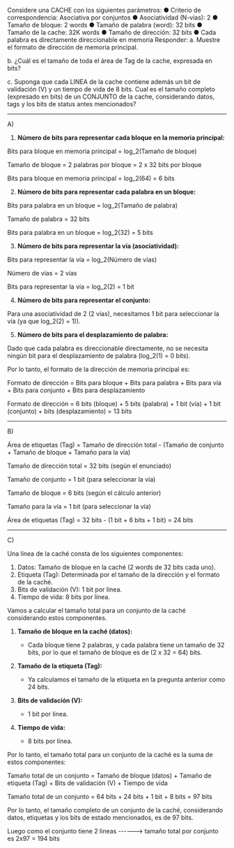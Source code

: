Considere una CACHE con los siguientes parámetros:
● Criterio de correspondencia: Asociativa por conjuntos
● Asociatividad (N-vias): 2
● Tamaño de bloque: 2 words
● Tamaño de palabra (word): 32 bits
● Tamaño de la cache: 32K words
● Tamaño de dirección: 32 bits
● Cada palabra es directamente direccionable en memoria
Responder:
a. Muestre el formato de dirección de memoria principal.

b. ¿Cuál es el tamaño de toda el área de Tag de la cache, expresada en bits?

c. Suponga que cada LINEA de la cache contiene además un bit de validación (V) y un tiempo
de vida de 8 bits. Cual es el tamaño completo (expresado en bits) de un CONJUNTO de la
cache, considerando datos, tags y los bits de status antes mencionados?



-------------------------------------------------------------------------

A)


1. **Número de bits para representar cada bloque en la memoria principal:**

Bits para bloque en memoria principal = log_2(Tamaño de bloque)

Tamaño de bloque = 2 palabras por bloque = 2 x 32 bits por bloque

Bits para bloque en memoria principal = log_2(64) = 6 bits

2. **Número de bits para representar cada palabra en un bloque:**

Bits para palabra en un bloque = log_2(Tamaño de palabra)

Tamaño de palabra = 32 bits

Bits para palabra en un bloque = log_2(32) = 5 bits

3. **Número de bits para representar la vía (asociatividad):**

Bits para representar la vía = log_2(Número de vías)

Número de vías = 2 vías

Bits para representar la vía = log_2(2) = 1 bit

4. **Número de bits para representar el conjunto:**

Para una asociatividad de 2 (2 vías), necesitamos 1 bit para seleccionar la vía (ya que log_2(2) = 1)).

5. **Número de bits para el desplazamiento de palabra:**

Dado que cada palabra es direccionable directamente, no se necesita ningún bit para el desplazamiento de palabra 
(log_2(1) = 0 bits).

Por lo tanto, el formato de la dirección de memoria principal es:

Formato de dirección = Bits para bloque + Bits para palabra + Bits para vía + Bits para conjunto + Bits para desplazamiento


Formato de dirección = 6  bits (bloque) + 5 bits (palabra) + 1 bit (vía) + 1 bit (conjunto) + bits (desplazamiento) = 13 bits


------------------------------------------------------------------------------------------------------------

B) 


Área de etiquetas (Tag) = Tamaño de dirección total - (Tamaño de conjunto + Tamaño de bloque + Tamaño para la vía)

Tamaño de dirección total = 32 bits (según el enunciado)

Tamaño de conjunto = 1 bit (para seleccionar la vía)

Tamaño de bloque = 6 bits (según el cálculo anterior)

Tamaño para la vía = 1 bit (para seleccionar la vía)

Área de etiquetas (Tag) = 32 bits - (1 bit + 6 bits + 1 bit) = 24 bits



----------------------------------------------------------------------------------------------------------------

C)


Una línea de la caché consta de los siguientes componentes:

1. Datos: Tamaño de bloque en la caché (2 words de 32 bits cada uno).
2. Etiqueta (Tag): Determinada por el tamaño de la dirección y el formato de la caché.
3. Bits de validación (V): 1 bit por línea.
4. Tiempo de vida: 8 bits por línea.

Vamos a calcular el tamaño total para un conjunto de la caché considerando estos componentes.

1. **Tamaño de bloque en la caché (datos):**
   - Cada bloque tiene 2 palabras, y cada palabra tiene un tamaño de 32 bits, por lo que el tamaño de bloque es de (2 x 32 = 64) bits.

2. **Tamaño de la etiqueta (Tag):**
   - Ya calculamos el tamaño de la etiqueta en la pregunta anterior como 24 bits.

3. **Bits de validación (V):**
   - 1 bit por línea.

4. **Tiempo de vida:**
   - 8 bits por línea.

Por lo tanto, el tamaño total para un conjunto de la caché es la suma de estos componentes:

Tamaño total de un conjunto = Tamaño de bloque (datos) + Tamaño de etiqueta (Tag) + Bits de validación (V) + Tiempo de vida

Tamaño total de un conjunto = 64 bits + 24 bits + 1 bit + 8 bits = 97 bits

Por lo tanto, el tamaño completo de un conjunto de la caché, considerando datos, etiquetas y los bits de estado mencionados, es de 97 bits.

Luego como el conjunto tiene 2 lineas ------> tamaño total por conjunto es 2x97 = 194 bits










